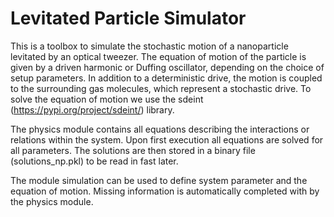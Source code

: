 # Levitated Particle Simulator

This is a toolbox to simulate the stochastic motion of a nanoparticle 
levitated by an optical tweezer.
The equation of motion of the particle is given by a driven harmonic or Duffing
oscillator, depending on the choice of setup parameters. In addition to a 
deterministic drive, the motion is coupled to the surrounding gas molecules,
which represent a stochastic drive. To solve the equation of motion we use the
sdeint (https://pypi.org/project/sdeint/) library.

The physics module contains all equations describing the interactions or
relations within the system. Upon first execution all equations are solved for
all parameters. The solutions are then stored in a binary file (solutions_np.pkl)
to be read in fast later.

The module simulation can be used to define system parameter and the equation
of motion. Missing information is automatically completed with by the physics
module.